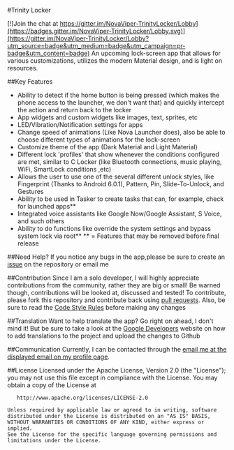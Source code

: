 #Trinity Locker

[![Join the chat at https://gitter.im/NovaViper-TrinityLocker/Lobby](https://badges.gitter.im/NovaViper-TrinityLocker/Lobby.svg)](https://gitter.im/NovaViper-TrinityLocker/Lobby?utm_source=badge&utm_medium=badge&utm_campaign=pr-badge&utm_content=badge)
An upcoming lock-screen app that allows for various customizations, utilizes the modern Material design, and is light on resources.

##Key Features
 -  Ability to detect if the home button is being pressed (which makes the phone access to the launcher, we don't want that) and quickly intercept the action and return back to the locker
 - App widgets and custom widgets like images, text, sprites, etc
 - LED/Vibration/Notification settings for apps
 - Change speed of animations (Like Nova Launcher does), also be able to choose different types of animations for the lock-screen
 - Customize theme of the app (Dark Material and Light Material)
 - Different lock 'profiles' that show whenever the conditions configured are met, similar to C Locker (like Bluetooth connections, music playing, WiFi, SmartLock conditions ,etc)
 - Allows the user to use one of the several different unlock styles, like Fingerprint (Thanks to Android 6.0.1), Pattern, Pin, Slide-To-Unlock, and Gestures
 - Ability to be used in Tasker to create tasks that can, for example, check for launched apps**
 - Integrated voice assistants like Google Now/Google Assistant, S Voice, and such others
 - Ability to do functions like override the system settings and bypass system lock via root**
** = Features that may be removed before final release

##Need Help?
If you notice any bugs in the app,please be sure to create an [issue](https://github.com/NovaViper/TrinityLocker/issues) on the repository or email me

##Contribution
Since I am a solo developer, I will highly appreciate contributions from the community, rather they are big or small! Be warned though, contributions will be looked at, discussed and tested!
To contribute, please fork this repository and contribute back using [pull requests](https://github.com/NovaViper/TrinityLocker/pulls). Also, be sure to read the [Code Style Rules](https://github.com/NovaViper/TrinityLocker/wiki/TL-Code-Style-Rules) before making any changes

##Translation
Want to help translate the app? Go right on ahead, I don't mind it! But be sure to take a look at the [Google Developers](https://developer.android.com/training/basics/supporting-devices/languages.html) website on how to add translations to the project and upload the changes to Github

##Communication
Currently, I can be contacted through the [email me at the displayed email on my profile page](https://github.com/NovaViper). 

##License
    Licensed under the Apache License, Version 2.0 (the "License");
    you may not use this file except in compliance with the License.
    You may obtain a copy of the License at

       http://www.apache.org/licenses/LICENSE-2.0

    Unless required by applicable law or agreed to in writing, software
    distributed under the License is distributed on an "AS IS" BASIS,
    WITHOUT WARRANTIES OR CONDITIONS OF ANY KIND, either express or implied.
    See the License for the specific language governing permissions and
    limitations under the License.

